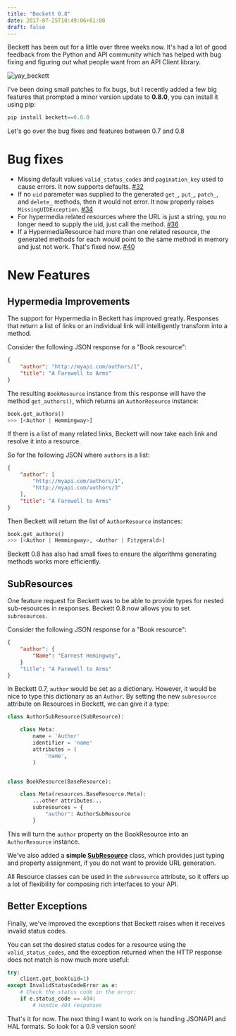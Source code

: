 ```yaml
---
title: "Beckett 0.8"
date: 2017-07-25T10:49:06+01:00
draft: false
---
```


Beckett has been out for a little over three weeks now. It's had a lot of good feedback from the Python and API community which has helped with bug fixing and figuring out what people want from an API Client library.

![yay_beckett](https://media.giphy.com/media/3avO0QNTQKO8o/giphy.gif)

I've been doing small patches to fix bugs, but I recently added a few big features that prompted a minor version update to **0.8.0**, you can install it using pip:

```python
pip install beckett==0.8.0
```

Let's go over the bug fixes and features between 0.7 and 0.8

# Bug fixes

- Missing default values `valid_status_codes` and `pagination_key` used to cause errors. It now supports defaults. [#32](https://github.com/phalt/beckett/pull/32)
- If no `uid` parameter was supplied to the generated `get_`, `put_`, `patch_`, and `delete_` methods, then it would not error. It now properly raises `MissingUIDException`. [#34](https://github.com/phalt/beckett/pull/34)
- For hypermedia related resources where the URL is just a string, you no longer need to supply the uid, just call the method. [#36](https://github.com/phalt/beckett/pull/36)
- If a HypermediaResource had more than one related resource, the generated methods for each would point to the same method in memory and just not work. That's fixed now. [#40](https://github.com/phalt/beckett/pull/40)

# New Features

## Hypermedia Improvements

The support for Hypermedia in Beckett has improved greatly. Responses that return a list of links or an individual link will intelligently transform into a method.

Consider the following JSON response for a "Book resource":

```json
{
    "author": "http://myapi.com/authors/1",
    "title": "A Farewell to Arms"
}
```

The resulting `BookResource` instance from this response will have the method `get_authors()`, which returns an `AuthorResource` instance:

```python
book.get_authors()
>>> [<Author | Hemmingway>]
```

If there is a list of many related links, Beckett will now take each link and resolve it into a resource.

So for the following JSON where `authors` is a list:

```json
{
    "author": [
        "http://myapi.com/authors/1",
        "http://myapi.com/authors/3"
    ],
    "title": "A Farewell to Arms"
}
```

Then Beckett will return the list of `AuthorResource` instances:

```python
book.get_authors()
>>> [<Author | Hemmingway>, <Author | Fitzgerald>]
```

Beckett 0.8 has also had small fixes to ensure the algorithms generating methods works more efficiently.
## SubResources

One feature request for Beckett was to be able to provide types for nested sub-resources in responses. Beckett 0.8 now allows you to set `subresources`.

Consider the following JSON response for a "Book resource":

```json
{
    "author": {
        "Name": "Earnest Hemingway",
    }
    "title": "A Farewell to Arms"
}
```

In Beckett 0.7, `author` would be set as a dictionary. However, it would be nice to type this dictionary as an `Author`. By setting the new `subresource` attribute on Resources in Beckett, we can give it a type:

```python
class AuthorSubResource(SubResource):

    class Meta:
        name = 'Author'
        identifier = 'name'
        attributes = (
            'name',
        )


class BookResource(BaseResource):

    class Meta(resources.BaseResource.Meta):
        ...other attributes...
        subresources = {
            "author": AuthorSubResource
        }
```

This will turn the `author` property on the BookResource into an `AuthorResource` instance.

We've also added a **simple [SubResource](https://phalt.github.io/beckett/resources/#class-subresource)** class, which provides just typing and property assignment, if you do not want to provide URL generation.

All Resource classes can be used in the `subresource` attribute, so it offers up a lot of flexibility for composing rich interfaces to your API.

## Better Exceptions

Finally, we've improved the exceptions that Beckett raises when it receives invalid status codes.

You can set the desired status codes for a resource using the `valid_status_codes`, and the exception returned when the HTTP response does not match is now much more useful:

```python
try:
    client.get_book(uid=1)
except InvalidStatusCodeError as e:
    # Check the status code in the error:
    if e.status_code == 404:
        # Handle 404 responses
```

That's it for now. The next thing I want to work on is handling JSONAPI and HAL formats. So look for a 0.9 version soon!
